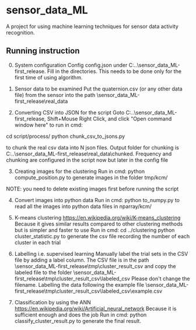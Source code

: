 # sensor_data_ML
A project for using machine learning techniques for sensor data activity recognition.

## Running instruction
0. System configuration
Config config.json under C:\..\sensor_data_ML-first_release. Fill in the directories. This needs to be done only for the first time of using algorithm.

1. Sensor data to be examined 
Put the quaternion.csv (or any other data file) from the sensor into the path \sensor_data_ML-first_release\real_data

2. Converting CSV into JSON for the script
Goto C:\..\sensor_data_ML-first_release,
Shift+Mouse Right Click, 
and click "Open command window here" to run in cmd:

cd script/process/
python chunk_csv_to_jsons.py

to chunk the real csv data into N json files. Output folder for chunking is C:\..\sensor_data_ML-first_release\real_data\chunked. Frequency and chunking are configured in the script now but later in the config file


3. Creating images for the clustering
Run in cmd:
python compute_position.py
to generate images in the folder tmp/kcm/

NOTE: you need to delete existing images first before running the script

4. Convert images into python data
Run in cmd:
python to_numpy.py
to read all the images into python data files in nparray/kcm/

5. K-means clustering https://en.wikipedia.org/wiki/K-means_clustering
Because it gives similar results compared to other clustering methods but is simpler and faster to use
Run in cmd:
cd ../clustering
python cluster_statistic.py
to generate the csv file recording the number of each cluster in each trial

6. Labelling i.e. supervised learning
Manually label the trial sets in the CSV file by adding a label column. The CSV file is in the path \sensor_data_ML-first_release\tmp\cluster_result_csv
and copy the labeled file to the folder \sensor_data_ML-first_release\tmp\cluster_result_csv\labeled_csv
Please don't change the filename.
Labelling the data following the example file \sensor_data_ML-first_release\tmp\cluster_result_csv\labeled_csv\example.csv

7. Classification by using the ANN https://en.wikipedia.org/wiki/Artificial_neural_network
Because it is sufficient enough and does the job
Run in cmd: 
python classify_cluster_result.py
to generate the final result.
